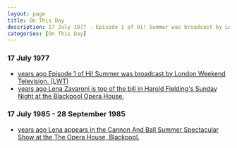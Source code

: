 ```yaml
---
layout: page
title: On This Day
description: 17 July 1977 - Episode 1 of Hi! Summer was broadcast by London Weekend Television. (LWT) also on this day Lena Zavaroni is top of the bill in Harold Fielding's Sunday Night at the Blackpool Opera House. 
categories: [On This Day]
---
```


### 17 July 1977
* [<span id="age1"></span> years ago Episode 1 of Hi! Summer was broadcast by London Weekend Television. (LWT)](/london%20weekend%20television/hi!%20summer/1977/07/17/hi-summer.html)
* [<span id="age2"></span> years ago Lena Zavaroni is top of the bill in Harold Fielding's Sunday Night at the Blackpool Opera House.](/theatre/harold%20fielding/blackpool%20opera%20house/1977/07/17/harold-fieldings-sunday-night-at-the-blackpool-opera-house.html)

### 17 July 1985 - 28 September 1985
* [<span id="age3"></span> years ago Lena appears in the Cannon And Ball Summer Spectacular Show at the The Opera House, Blackpool.](/theatre/blackpool%20opera%20house/1985/07/17/cannon-and-ball-summer-spectacular.html)

<!-- Script for calculating number of years ago -->
<script>
var dob = '19770717';
var year = Number(dob.substr(0, 4));
var month = Number(dob.substr(4, 2)) - 1;
var day = Number(dob.substr(6, 2));
var today = new Date();
var age1 = today.getFullYear() - year;
if (today.getMonth() < month || (today.getMonth() == month && today.getDate() < day)) {
age1--;
}
document.getElementById("age1").innerHTML=age1;

var dob = '19770717';
var year = Number(dob.substr(0, 4));
var month = Number(dob.substr(4, 2)) - 1;
var day = Number(dob.substr(6, 2));
var today = new Date();
var age2 = today.getFullYear() - year;
if (today.getMonth() < month || (today.getMonth() == month && today.getDate() < day)) {
age2--;
}
document.getElementById("age2").innerHTML=age2;

var dob = '19850717';
var year = Number(dob.substr(0, 4));
var month = Number(dob.substr(4, 2)) - 1;
var day = Number(dob.substr(6, 2));
var today = new Date();
var age3 = today.getFullYear() - year;
if (today.getMonth() < month || (today.getMonth() == month && today.getDate() < day)) {
age3--;
}
document.getElementById("age3").innerHTML=age3;
</script>

